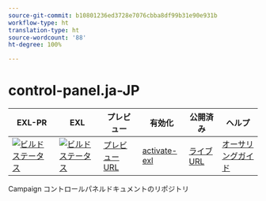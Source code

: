 ```yaml
---
source-git-commit: b10801236ed3728e7076cbba8df99b31e90e931b
workflow-type: ht
translation-type: ht
source-wordcount: '88'
ht-degree: 100%

---
```

# control-panel.ja-JP

| EXL-PR | EXL | プレビュー | 有効化 | 公開済み | ヘルプ |
|--- |--- |--- |--- |--- |--- |
| [![ビルドステータス](https://docs.ci.corp.adobe.com/view/exl-pr/job/control-panel.en_pr-exl/badge/icon)](https://docs.ci.corp.adobe.com/view/exl-pr/job/control-panel.en_pr-exl/lastBuild/) | [![ビルドステータス](https://docs.ci.corp.adobe.com/view/exl-pr/job/control-panel.en_exl/lastBuild/badge/icon)](https://docs.ci.corp.adobe.com/view/exl-pr/job/control-panel.en_exl/lastBuild/lastBuild) | [プレビュー URL](https://experienceleague.corp.adobe.com/docs/control-panel/using/control-panel-home.html?lang=ja) | [activate-exl](https://docs.ci.corp.adobe.com/job/activate-exl/build/) | [ライブ URL](https://experienceleague.adobe.com/docs/control-panel/using/control-panel-home.html?lang=ja) | [オーサリングガイド](https://experienceleague.adobe.com/docs/authoring-guide-exl/using/home.html?lang=ja) |

Campaign コントロールパネルドキュメントのリポジトリ
